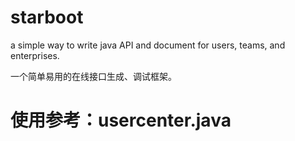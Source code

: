 # starboot

a simple way to write java API and document for users, teams, and enterprises.

一个简单易用的在线接口生成、调试框架。

# 使用参考：usercenter.java
